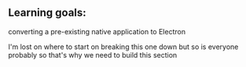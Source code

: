 ## Learning goals:

converting a pre-existing native application to Electron

I'm lost on where to start on breaking this one down but so is everyone probably so that's why we need to build this section
